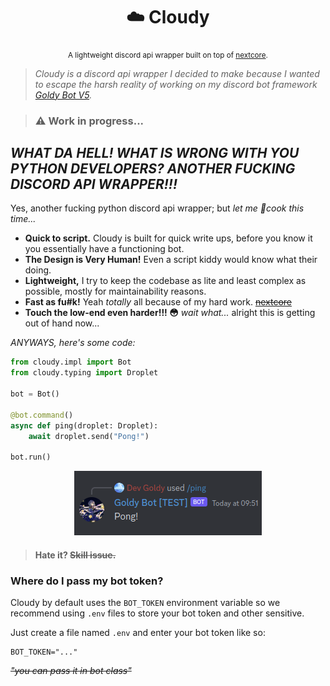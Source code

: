 <div align="center">

  # ☁️ Cloudy

  <sub>A lightweight discord api wrapper built on top of [nextcore](https://github.com/nextsnake/nextcore).</sub>

</div>

> *Cloudy is a discord api wrapper I decided to make because I wanted to escape the harsh reality of working on my discord bot framework [Goldy Bot V5](https://github.com/Goldy-Bot/Goldy-Bot-V5).*

> ### ⚠️ Work in progress...

## *WHAT DA HELL! WHAT IS WRONG WITH YOU PYTHON DEVELOPERS? ANOTHER FUCKING DISCORD API WRAPPER!!!*
Yes, another fucking python discord api wrapper; but *let me 🍲cook this time...*

- **Quick to script.** Cloudy is built for quick write ups, before you know it you essentially have a functioning bot.
- **The Design is Very Human!** Even a script kiddy would know what their doing.
- **Lightweight,** I try to keep the codebase as lite and least complex as possible, mostly for maintainability reasons.
- **Fast as fu#k!** Yeah *totally* all because of my hard work. [~~nextcore~~](https://github.com/nextsnake/nextcore)
- **Touch the low-end even harder!!! 😳** *wait what...* alright this is getting out of hand now...

*ANYWAYS, here's some code:*

```python
from cloudy.impl import Bot
from cloudy.typing import Droplet

bot = Bot()

@bot.command()
async def ping(droplet: Droplet):
    await droplet.send("Pong!")

bot.run()
```

<div align="center">

  <img src="./assets/pong.png">

</div>

> #### Hate it? ~~Skill issue.~~

### Where do I pass my bot token?
Cloudy by default uses the ``BOT_TOKEN`` environment variable so we recommend using ``.env`` files to store your bot token and other sensitive.

Just create a file named ``.env`` and enter your bot token like so:
```env
BOT_TOKEN="..."
```
*~~"you can pass it in bot class"~~*